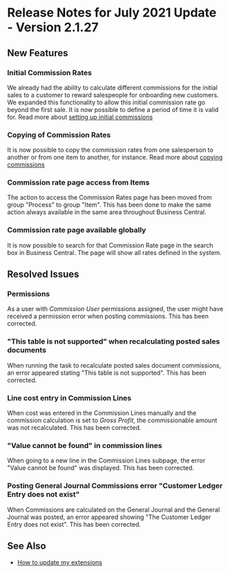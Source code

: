 # Release Notes for July 2021 Update - Version 2.1.27

## New Features

### Initial Commission Rates

We already had the ability to calculate different commissions for the initial sales to a customer to reward salespeople for onboarding new customers. We expanded this functionality to allow this initial commission rate go beyond the first sale. It is now possible to define a period of time it is valid for. Read more about [setting up initial commissions](../commission-setup.md#initial-rates)

### Copying of Commission Rates

It is now possible to copy the commission rates from one salesperson to another or from one item to another, for instance. Read more about [copying commissions](../page-commission-rates.md#actions)

### Commission rate page access from Items

The action to access the Commission Rates page has been moved from group "Process" to group "Item". This has been done to make the same action always available in the same area throughout Business Central.

### Commission rate page available globally

It is now possible to search for that Commission Rate page in the search box in Business Central. The page will show all rates defined in the system.

## Resolved Issues

### Permissions

As a user with *Commission User* permissions assigned, the user might have received a permission error when posting commissions. This has been corrected.

### "This table is not supported" when recalculating posted sales documents

When running the task to recalculate posted sales document commissions, an error appeared stating "This table is not supported". This has been corrected.

### Line cost entry in Commission Lines

When cost was entered in the Commission Lines manually and the commission calculation is set to *Gross Profit*, the commissionable amount was not recalculated. This has been corrected.

### "Value cannot be found" in commission lines

When going to a new line in the Commission Lines subpage, the error "Value cannot be found" was displayed. This has been corrected.

### Posting General Journal Commissions error "Customer Ledger Entry does not exist"

When Commissions are calculated on the General Journal and the General Journal was posted, an error appeared showing "The Customer Ledger Entry does not exist". This has been corrected.

## See Also

- [How to update my extensions](../faq-index.md#i-want-to-update-my-version-of-nav-x-commission-management)
